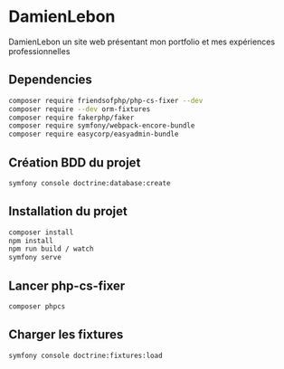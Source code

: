 # DamienLebon

DamienLebon un site web présentant mon portfolio et mes expériences professionnelles

## Dependencies
```bash
composer require friendsofphp/php-cs-fixer --dev
composer require --dev orm-fixtures
composer require fakerphp/faker
composer require symfony/webpack-encore-bundle
composer require easycorp/easyadmin-bundle
```

## Création BDD du projet

```bash
symfony console doctrine:database:create
```

## Installation du projet

```bash
composer install
npm install
npm run build / watch
symfony serve
```

## Lancer php-cs-fixer
```bash
composer phpcs
```

## Charger les fixtures
```bash
symfony console doctrine:fixtures:load
```